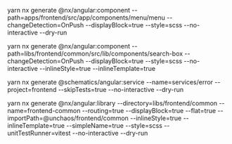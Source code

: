 
yarn nx generate @nx/angular:component --path=apps/frontend/src/app/components/menu/menu --changeDetection=OnPush --displayBlock=true --style=scss --no-interactive --dry-run

yarn nx generate @nx/angular:component --path=libs/frontend/common/src/lib/components/search-box --changeDetection=OnPush --displayBlock=true --style=scss --no-interactive --inlineStyle=true --inlineTemplate=true

yarn nx generate @schematics/angular:service --name=services/error --project=frontend --skipTests=true --no-interactive --dry-run

yarn nx generate @nx/angular:library --directory=libs/frontend/common --name=frontend-common --routing=true --displayBlock=true --flat=true --importPath=@unchaos/frontend/common --inlineStyle=true --inlineTemplate=true --simpleName=true --style=scss --unitTestRunner=vitest --no-interactive --dry-run
